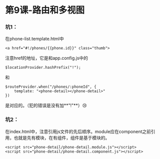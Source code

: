 # 第9课-路由和多视图

### 坑1：
在phone-list.template.html中
```
<a href="#!/phones/{{phone.id}}" class="thumb">
```
注意href的地址，它是和app.config.js中的 
```
$locationProvider.hashPrefix("!");
```
和
```
$routeProvider.when("/phones/:phoneId", {
    template: "<phone-detail></phone-detail>"
})
```
是对应的。（犯的错误是没有加**"!"**）​:cry:​

### 坑2：
在index.html中，注意引用js文件的先后顺序。module应在component之前引用，也就是先有模块，在有组件，组件是基于模块的。


```
<script src="phone-detail/phone-detail.module.js"></script>
<script src="phone-detail/phone-detail.component.js"></script>
```